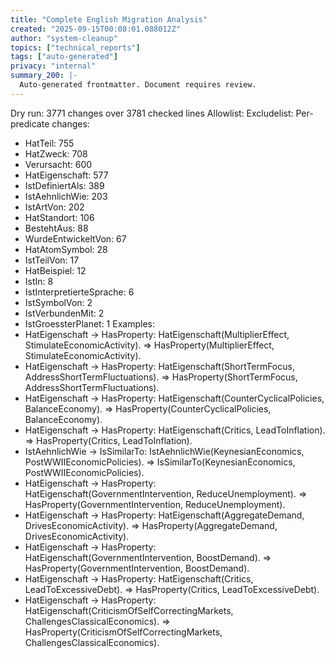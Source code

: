 ```yaml
---
title: "Complete English Migration Analysis"
created: "2025-09-15T00:08:01.088012Z"
author: "system-cleanup"
topics: ["technical_reports"]
tags: ["auto-generated"]
privacy: "internal"
summary_200: |-
  Auto-generated frontmatter. Document requires review.
---
```


Dry run: 3771 changes over 3781 checked lines
Allowlist: <none>
Excludelist: <none>
Per-predicate changes:
- HatTeil: 755
- HatZweck: 708
- Verursacht: 600
- HatEigenschaft: 577
- IstDefiniertAls: 389
- IstAehnlichWie: 203
- IstArtVon: 202
- HatStandort: 106
- BestehtAus: 88
- WurdeEntwickeltVon: 67
- HatAtomSymbol: 28
- IstTeilVon: 17
- HatBeispiel: 12
- IstIn: 8
- IstInterpretierteSprache: 6
- IstSymbolVon: 2
- IstVerbundenMit: 2
- IstGroessterPlanet: 1
Examples:
- HatEigenschaft -> HasProperty: HatEigenschaft(MultiplierEffect, StimulateEconomicActivity). => HasProperty(MultiplierEffect, StimulateEconomicActivity).
- HatEigenschaft -> HasProperty: HatEigenschaft(ShortTermFocus, AddressShortTermFluctuations). => HasProperty(ShortTermFocus, AddressShortTermFluctuations).
- HatEigenschaft -> HasProperty: HatEigenschaft(CounterCyclicalPolicies, BalanceEconomy). => HasProperty(CounterCyclicalPolicies, BalanceEconomy).
- HatEigenschaft -> HasProperty: HatEigenschaft(Critics, LeadToInflation). => HasProperty(Critics, LeadToInflation).
- IstAehnlichWie -> IsSimilarTo: IstAehnlichWie(KeynesianEconomics, PostWWIIEconomicPolicies). => IsSimilarTo(KeynesianEconomics, PostWWIIEconomicPolicies).
- HatEigenschaft -> HasProperty: HatEigenschaft(GovernmentIntervention, ReduceUnemployment). => HasProperty(GovernmentIntervention, ReduceUnemployment).
- HatEigenschaft -> HasProperty: HatEigenschaft(AggregateDemand, DrivesEconomicActivity). => HasProperty(AggregateDemand, DrivesEconomicActivity).
- HatEigenschaft -> HasProperty: HatEigenschaft(GovernmentIntervention, BoostDemand). => HasProperty(GovernmentIntervention, BoostDemand).
- HatEigenschaft -> HasProperty: HatEigenschaft(Critics, LeadToExcessiveDebt). => HasProperty(Critics, LeadToExcessiveDebt).
- HatEigenschaft -> HasProperty: HatEigenschaft(CriticismOfSelfCorrectingMarkets, ChallengesClassicalEconomics). => HasProperty(CriticismOfSelfCorrectingMarkets, ChallengesClassicalEconomics).